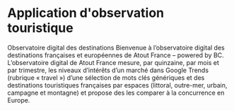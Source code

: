 # Application d'observation touristique
Observatoire digital des destinations
Bienvenue à l’observatoire digital des destinations françaises
et européennes de Atout France – powered by BC.
L’observatoire digital de Atout France mesure, par quinzaine, par mois 
et par trimestre, les niveaux d’intérêts d’un marché
dans Google Trends (rubrique « travel  ») d’une sélection de mots clés
génériques et des destinations touristiques françaises par espaces
(littoral, outre-mer, urbain, campagne et montagne) et propose des les
comparer à la concurrence en Europe.
